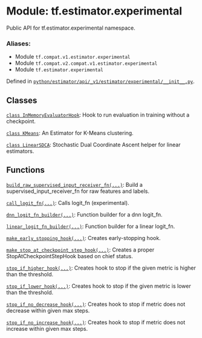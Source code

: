 <div itemscope itemtype="http://developers.google.com/ReferenceObject">
<meta itemprop="name" content="tf.estimator.experimental" />
<meta itemprop="path" content="Stable" />
</div>

# Module: tf.estimator.experimental

Public API for tf.estimator.experimental namespace.

### Aliases:

* Module `tf.compat.v1.estimator.experimental`
* Module `tf.compat.v2.compat.v1.estimator.experimental`
* Module `tf.estimator.experimental`



Defined in [`python/estimator/api/_v1/estimator/experimental/__init__.py`](https://github.com/tensorflow/estimator/tree/master/tensorflow_estimator/python/estimator/api/_v1/estimator/experimental/__init__.py).

<!-- Placeholder for "Used in" -->


## Classes

[`class InMemoryEvaluatorHook`](../../tf/estimator/experimental/InMemoryEvaluatorHook.md): Hook to run evaluation in training without a checkpoint.

[`class KMeans`](../../tf/estimator/experimental/KMeans.md): An Estimator for K-Means clustering.

[`class LinearSDCA`](../../tf/estimator/experimental/LinearSDCA.md): Stochastic Dual Coordinate Ascent helper for linear estimators.

## Functions

[`build_raw_supervised_input_receiver_fn(...)`](../../tf/contrib/estimator/build_raw_supervised_input_receiver_fn.md): Build a supervised_input_receiver_fn for raw features and labels.

[`call_logit_fn(...)`](../../tf/estimator/experimental/call_logit_fn.md): Calls logit_fn (experimental).

[`dnn_logit_fn_builder(...)`](../../tf/contrib/estimator/dnn_logit_fn_builder.md): Function builder for a dnn logit_fn.

[`linear_logit_fn_builder(...)`](../../tf/contrib/estimator/linear_logit_fn_builder.md): Function builder for a linear logit_fn.

[`make_early_stopping_hook(...)`](../../tf/estimator/experimental/make_early_stopping_hook.md): Creates early-stopping hook.

[`make_stop_at_checkpoint_step_hook(...)`](../../tf/estimator/experimental/make_stop_at_checkpoint_step_hook.md): Creates a proper StopAtCheckpointStepHook based on chief status.

[`stop_if_higher_hook(...)`](../../tf/estimator/experimental/stop_if_higher_hook.md): Creates hook to stop if the given metric is higher than the threshold.

[`stop_if_lower_hook(...)`](../../tf/estimator/experimental/stop_if_lower_hook.md): Creates hook to stop if the given metric is lower than the threshold.

[`stop_if_no_decrease_hook(...)`](../../tf/estimator/experimental/stop_if_no_decrease_hook.md): Creates hook to stop if metric does not decrease within given max steps.

[`stop_if_no_increase_hook(...)`](../../tf/estimator/experimental/stop_if_no_increase_hook.md): Creates hook to stop if metric does not increase within given max steps.

